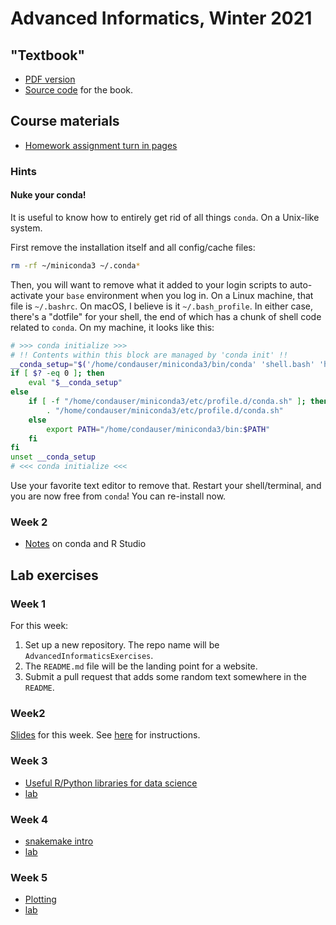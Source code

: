 # Advanced Informatics, Winter 2021

## "Textbook"

* [PDF version](compskills.pdf)
* [Source code](https://github.com/ThorntonLab/ComputerSkills4GradStudents) for the book.

## Course materials

* [Homework assignment turn in pages](hwpages)

### Hints

#### Nuke your conda!

It is useful to know how to entirely get rid of all things `conda`.
On a Unix-like system.

First remove the installation itself and all config/cache files:

```sh
rm -rf ~/miniconda3 ~/.conda*
```

Then, you will want to remove what it added to your login scripts to auto-activate your `base` environment when you log in.
On a Linux machine, that file is `~/.bashrc`.
On macOS, I believe is it `~/.bash_profile`.
In either case, there's a "dotfile" for your shell, the end of which has a chunk of shell code related to `conda`.
On my machine, it looks like this:

```sh
# >>> conda initialize >>>
# !! Contents within this block are managed by 'conda init' !!
__conda_setup="$('/home/condauser/miniconda3/bin/conda' 'shell.bash' 'hook' 2> /dev/null)"
if [ $? -eq 0 ]; then
    eval "$__conda_setup"
else
    if [ -f "/home/condauser/miniconda3/etc/profile.d/conda.sh" ]; then
        . "/home/condauser/miniconda3/etc/profile.d/conda.sh"
    else
        export PATH="/home/condauser/miniconda3/bin:$PATH"
    fi
fi
unset __conda_setup
# <<< conda initialize <<<
```

Use your favorite text editor to remove that. 
Restart your shell/terminal, and you are now free from `conda`!
You can re-install now.

### Week 2

* [Notes](week2notes) on conda and R Studio

## Lab exercises

### Week 1

For this week:

1. Set up a new repository.
   The repo name will be `AdvancedInformaticsExercises`.
2. The `README.md` file will be the landing point for a website.
3. Submit a pull request that adds some random text somewhere in the `README`.

### Week2

[Slides](NotebookSlides) for this week.
See [here](week2lab) for instructions.

### Week 3

* [Useful R/Python libraries for data science](keylibs)
* [lab](week3lab)

### Week 4

* [snakemake intro](week4)
* [lab](week4lab)

### Week 5

* [Plotting](week5)
* [lab](week5lab)

